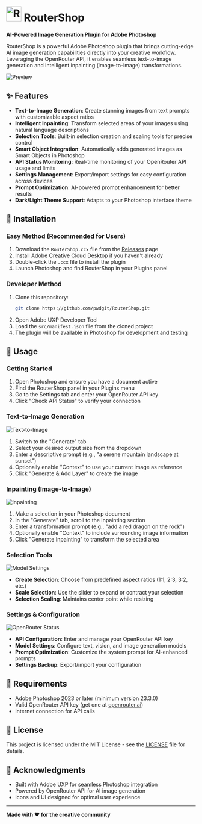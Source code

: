 # <img src="preview/logo.png" alt="RouterShop Logo" width="40" height="40"> RouterShop

**AI-Powered Image Generation Plugin for Adobe Photoshop**

RouterShop is a powerful Adobe Photoshop plugin that brings cutting-edge AI image generation capabilities directly into your creative workflow. Leveraging the OpenRouter API, it enables seamless text-to-image generation and intelligent inpainting (image-to-image) transformations.

![Preview](preview/previewvideo.gif)

## ✨ Features

- **Text-to-Image Generation**: Create stunning images from text prompts with customizable aspect ratios
- **Intelligent Inpainting**: Transform selected areas of your images using natural language descriptions
- **Selection Tools**: Built-in selection creation and scaling tools for precise control
- **Smart Object Integration**: Automatically adds generated images as Smart Objects in Photoshop
- **API Status Monitoring**: Real-time monitoring of your OpenRouter API usage and limits
- **Settings Management**: Export/import settings for easy configuration across devices
- **Prompt Optimization**: AI-powered prompt enhancement for better results
- **Dark/Light Theme Support**: Adapts to your Photoshop interface theme

## 🚀 Installation

### Easy Method (Recommended for Users)
1. Download the `RouterShop.ccx` file from the [Releases](https://github.com/pwdgit/RouterShop/releases) page
2. Install Adobe Creative Cloud Desktop if you haven't already
3. Double-click the `.ccx` file to install the plugin
4. Launch Photoshop and find RouterShop in your Plugins panel

### Developer Method
1. Clone this repository:
   ```bash
   git clone https://github.com/pwdgit/RouterShop.git
   ```
2. Open Adobe UXP Developer Tool
3. Load the `src/manifest.json` file from the cloned project
4. The plugin will be available in Photoshop for development and testing

## 📖 Usage

### Getting Started
1. Open Photoshop and ensure you have a document active
2. Find the RouterShop panel in your Plugins menu
3. Go to the Settings tab and enter your OpenRouter API key
4. Click "Check API Status" to verify your connection

### Text-to-Image Generation
![Text-to-Image](preview/texttoimage.png)

1. Switch to the "Generate" tab
2. Select your desired output size from the dropdown
3. Enter a descriptive prompt (e.g., "a serene mountain landscape at sunset")
4. Optionally enable "Context" to use your current image as reference
5. Click "Generate & Add Layer" to create the image

### Inpainting (Image-to-Image)
![Inpainting](preview/inpanting.png)

1. Make a selection in your Photoshop document
2. In the "Generate" tab, scroll to the Inpainting section
3. Enter a transformation prompt (e.g., "add a red dragon on the rock")
4. Optionally enable "Context" to include surrounding image information
5. Click "Generate Inpainting" to transform the selected area

### Selection Tools
![Model Settings](preview/modelsetting.png)

- **Create Selection**: Choose from predefined aspect ratios (1:1, 2:3, 3:2, etc.)
- **Scale Selection**: Use the slider to expand or contract your selection
- **Selection Scaling**: Maintains center point while resizing

### Settings & Configuration
![OpenRouter Status](preview/openrouterstatus.png)

- **API Configuration**: Enter and manage your OpenRouter API key
- **Model Settings**: Configure text, vision, and image generation models
- **Prompt Optimization**: Customize the system prompt for AI-enhanced prompts
- **Settings Backup**: Export/import your configuration

## 🔧 Requirements

- Adobe Photoshop 2023 or later (minimum version 23.3.0)
- Valid OpenRouter API key (get one at [openrouter.ai](https://openrouter.ai))
- Internet connection for API calls

## 📄 License

This project is licensed under the MIT License - see the [LICENSE](LICENSE) file for details.

## 🙏 Acknowledgments

- Built with Adobe UXP for seamless Photoshop integration
- Powered by OpenRouter API for AI image generation
- Icons and UI designed for optimal user experience

---

**Made with ❤️ for the creative community**
